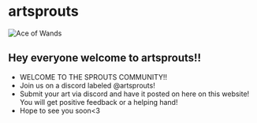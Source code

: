 # artsprouts

![Ace of Wands](https://cdn.shopify.com/s/files/1/1325/0879/files/1-ace-of-wands-rider-waite-tarot_large.jpg)

## Hey everyone welcome to artsprouts!!


* WELCOME TO THE SPROUTS COMMUNITY!!
* Join us on a discord labeled @artsprouts!
* Submit your art via discord and have it posted on here on this website! You will get positive feedback or a helping hand!
* Hope to see you soon<3
